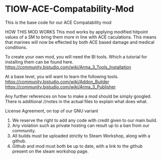 # TIOW-ACE-Compatability-Mod
This is the base code for our ACE Compatability mod

HOW THIS MOD WORKS
This mod works by applying modified hitpoint values of a SM to bring them more in line with ACE caculations. This means that marines will now be effected by both ACE based damage and medical conditions.

To create your own mod, you will need the BI tools. Which a tutorial for installing them can be found here. 
https://community.bistudio.com/wiki/Arma_3_Tools_Installation

At a base level, you will want to learn the following tools.
https://community.bistudio.com/wiki/Addon_Builder
https://community.bistudio.com/wiki/Arma_3_Publisher

Any further references on how to make a mod should be simply googled. There is additional //notes in the actual files to explain what does what.

License Agreement, on top of our GNU variant
1. We reserve the right to add any code with credit given to our main build.
2. Any violation such as private hosting can result up to a ban from our community.
3. All builds must be uploaded strictly to Steam Workshop, along with a github.
4. Github and mod must both be up to date, with a link to the github present on the steam workshop page.
